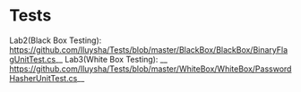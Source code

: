 # Tests
Lab2(Black Box Testing):\
https://github.com/Iluysha/Tests/blob/master/BlackBox/BlackBox/BinaryFlagUnitTest.cs__
Lab3(White Box Testing): __
https://github.com/Iluysha/Tests/blob/master/WhiteBox/WhiteBox/PasswordHasherUnitTest.cs__
